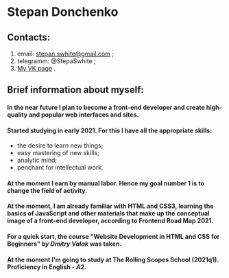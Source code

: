 # Stepan Donchenko

## Contacts:

1. email: stepan.swhite@gmail.com ;
2. telegramm: @StepaSwhite ;
3. [My VK page](https://vk.com/stepa.swhite) .

## Brief information about myself:

#### In the near future I plan to become a front-end developer and create high-quality and popular web interfaces and sites.

#### Started studying in early 2021. For this I have all the appropriate skills:

- the desire to learn new things;
- easy mastering of new skills;
- analytic mind;
- penchant for intellectual work.

#### At the moment I earn by manual labor. Hence my goal number 1 is to change the field of activity.

#### At the moment, I am already familiar with HTML and CSS3, learning the basics of JavaScript and other materials that make up the conceptual image of a front-end developer, according to Frontend Road Map 2021.

#### For a quick start, the course "Website Development in HTML and CSS for Beginners" _by Dmitry Valak_ was taken.

#### At the moment I'm going to study at The Rolling Scopes School (2021q1). Proficiency in English - _A2_.

